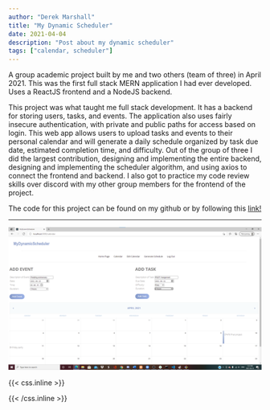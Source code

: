 ```yaml
---
author: "Derek Marshall"
title: "My Dynamic Scheduler"
date: 2021-04-04
description: "Post about my dynamic scheduler"
tags: ["calendar, scheduler"]
---
```


A group academic project built by me and two others (team of three) in April 2021. This was the first full stack MERN application I had ever developed. Uses a ReactJS frontend and a NodeJS backend.

<!--more-->

This project was what taught me full stack development. It has a backend for storing users, tasks, and events. The application also uses fairly insecure authentication, with private and public paths for access based on login. This web app allows users to upload tasks and events to their personal calendar and will generate a daily schedule organized by task due date, estimated completion time, and difficulty. Out of the group of three I did the largest contribution, designing and implementing the entire backend, designing and implementing the scheduler algorithm, and using axios to connect the frontend and backend. I also got to practice my code review skills over discord with my other group members for the frontend of the project.

The code for this project can be found on my github or by following this [link!](https://github.com/DerekMarshall855/MyDynamicScheduler)

---

!['mydynamicscheduler calendar page'](../../images/calendar.png)


{{< css.inline >}}

<style>
.emojify {
	font-family: Apple Color Emoji, Segoe UI Emoji, NotoColorEmoji, Segoe UI Symbol, Android Emoji, EmojiSymbols;
	font-size: 2rem;
	vertical-align: middle;
}
@media screen and (max-width:650px) {
  .nowrap {
    display: block;
    margin: 25px 0;
  }
}
</style>

{{< /css.inline >}}
